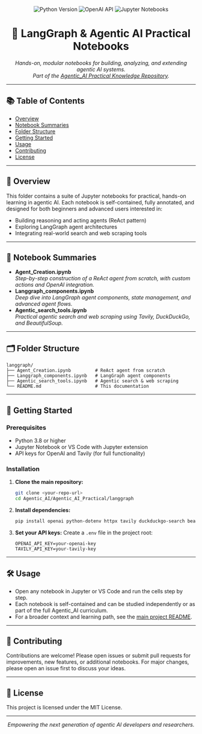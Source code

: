 <!-- filepath: c:/Agentic_AI/Agentic_AI_Practical/langgraph/README.md -->

<p align="center">
  <img src="https://img.shields.io/badge/Python-3.8%2B-blue?logo=python" alt="Python Version">
  <img src="https://img.shields.io/badge/OpenAI-API-green?logo=openai" alt="OpenAI API">
  <img src="https://img.shields.io/badge/Jupyter-Notebook-orange?logo=jupyter" alt="Jupyter Notebooks">
</p>

<h1 align="center">🧩 LangGraph & Agentic AI Practical Notebooks</h1>

<p align="center">
  <em>Hands-on, modular notebooks for building, analyzing, and extending agentic AI systems.<br/>
  Part of the <a href="../README.md">Agentic_AI Practical Knowledge Repository</a>.</em>
</p>

---

## 📚 Table of Contents
- [Overview](#overview)
- [Notebook Summaries](#notebook-summaries)
- [Folder Structure](#folder-structure)
- [Getting Started](#getting-started)
- [Usage](#usage)
- [Contributing](#contributing)
- [License](#license)

---

## 🧠 Overview
This folder contains a suite of Jupyter notebooks for practical, hands-on learning in agentic AI. Each notebook is self-contained, fully annotated, and designed for both beginners and advanced users interested in:
- Building reasoning and acting agents (ReAct pattern)
- Exploring LangGraph agent architectures
- Integrating real-world search and web scraping tools

---

## 📒 Notebook Summaries
- **Agent_Creation.ipynb**  
  <em>Step-by-step construction of a ReAct agent from scratch, with custom actions and OpenAI integration.</em>
- **Langgraph_components.ipynb**  
  <em>Deep dive into LangGraph agent components, state management, and advanced agent flows.</em>
- **Agentic_search_tools.ipynb**  
  <em>Practical agentic search and web scraping using Tavily, DuckDuckGo, and BeautifulSoup.</em>

---

## 🗂 Folder Structure
```text
langgraph/
├── Agent_Creation.ipynb         # ReAct agent from scratch
├── Langgraph_components.ipynb   # LangGraph agent components
├── Agentic_search_tools.ipynb   # Agentic search & web scraping
└── README.md                    # This documentation
```

---

## 🚀 Getting Started
### Prerequisites
- Python 3.8 or higher
- Jupyter Notebook or VS Code with Jupyter extension
- API keys for OpenAI and Tavily (for full functionality)

### Installation
1. **Clone the main repository:**
   ```sh
   git clone <your-repo-url>
   cd Agentic_AI/Agentic_AI_Practical/langgraph
   ```
2. **Install dependencies:**
   ```sh
   pip install openai python-dotenv httpx tavily duckduckgo-search beautifulsoup4 pygments
   ```
3. **Set your API keys:**
   Create a `.env` file in the project root:
   ```env
   OPENAI_API_KEY=your-openai-key
   TAVILY_API_KEY=your-tavily-key
   ```

---

## 🛠 Usage
- Open any notebook in Jupyter or VS Code and run the cells step by step.
- Each notebook is self-contained and can be studied independently or as part of the full Agentic_AI curriculum.
- For a broader context and learning path, see the [main project README](../../README.md).

---

## 🤝 Contributing
Contributions are welcome! Please open issues or submit pull requests for improvements, new features, or additional notebooks. For major changes, please open an issue first to discuss your ideas.

---

## 📝 License
This project is licensed under the MIT License.

---

<p align="center">
  <em>Empowering the next generation of agentic AI developers and researchers.</em>
</p>
